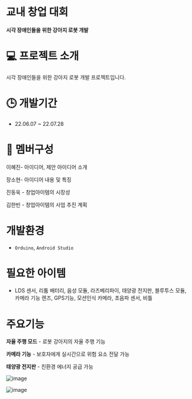 # 교내 창업 대회

#### 시각 장애인들을 위한 강아지 로봇 개발

# 💻 프로젝트 소개
시각 장애인들을 위한 강아지 로봇 개발 프로젝트입니다.

# 🕒 개발기간
* 22.06.07 ~ 22.07.28

# 👥 멤버구성
이혜진- 아이디어, 제안 아이디어 소개

장소현- 아이디어 내용 및 특징

진동욱 - 창업아이템의 시장성

김한빈 - 창업아이템의 사업 추진 계획

# 개발환경
* `Orduino`, `Android Studio` 

# 필요한 아이템
* LDS 센서, 리튬 배터리, 음성 모듈, 라즈베리파이, 태양광 전지판, 블루투스 모듈, 카메라 기능 렌즈, GPS기능, 모션인식 카메라, 초음파 센서, 비틀 

# 주요기능
**자율 주행 모드** - 로봇 강아지의 자율 주행 기능

**카메라 기능** - 보호자에게 실시간으로 위험 요소 전달 가능

**태양광 전지판** - 친환경 에너지 공급 가능

![image](https://github.com/Hyedding/Robot/assets/155518059/0bab7555-e296-45c7-9ef5-a9aa3d618671)

![image](https://github.com/Hyedding/Robot/assets/155518059/dc788e92-beaf-4755-87b3-ed7dbedbcf2b)
